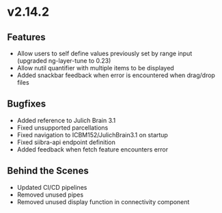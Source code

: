 # v2.14.2

## Features

- Allow users to self define values previously set by range input (upgraded ng-layer-tune to 0.23)
- Allow nutil quantifier with multiple items to be displayed
- Added snackbar feedback when error is encountered when drag/drop files

## Bugfixes

- Added reference to Julich Brain 3.1
- Fixed unsupported parcellations
- Fixed navigation to ICBM152/JulichBrain3.1 on startup
- Fixed siibra-api endpoint definition
- Added feedback when fetch feature encounters error

## Behind the Scenes

- Updated CI/CD pipelines
- Removed unused pipes
- Removed unused display function in connectivity component
